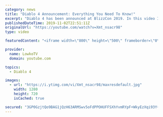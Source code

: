 ```yaml
---
category: news
title: "Diablo 4 Announcement: Everything You Need To Know!"
excerpt: "Diablo 4 has been announced at BlizzCon 2019. In this video I go over everything you need to know about this upcoming Blizzard Entertainment game."
publishedDateTime: 2019-11-02T22:51:11Z
originalUrl: "https://youtube.com/watch?v=Xmt_nsacr98"
type: video

featuredContent: "<iframe width=\"800\" height=\"500\" frameborder=\"0\" src=\"https://www.youtube.com/embed/Xmt_nsacr98\" allow=\"accelerometer; autoplay; encrypted-media; gyroscope; picture-in-picture\" allowfullscreen></iframe>"

provider:
  name: LowkoTV
  domain: youtube.com

topics:
  - Diablo 4

images:
  - url: "https://i.ytimg.com/vi/Xmt_nsacr98/maxresdefault.jpg"
    width: 1280
    height: 720
    isCached: true

secured: "3GP0GzjtQo9BAG1jQzH63ARMSwv5oFdPPOHUFFSXhYvmRYpF+WkyEzXqi93Y++pnKfBbnphzsZPDdDRFWg9znRuOVbnoSOUA2ufndaAECrDUc1/P+AJlX46m1tUXmadvBkdBEEDhUjusguIBH/wGe9aafpiNGTQRASYV5ko66aJYxkGwHMktq7e7/ITS9dOTpQasfyrH1j013CrTjy1z09yAk72rZgD8mvCCC+4b5YEj63tuUR9vUF19GyZk8mHvYjKJo61WOBVaxYxxKgzHux1ewGBR0/sCO1/ob4vIGu1+/PYmlm+uLqC3KFaWNhOn5W53A6M+v7NB0Msvm3Xo+LyqW+m8vtXXA5cRgXYRP7pqe7AOxQD87g6lBRcr2/gReKqnnGYQq7X8pSMngT4GF3y/ZyjfO1R4O3YO3G9zTIu5d3+WVto9tgGNnEl2k5zB;XwqLDLCET1nrY3IBqgRs+Q=="
---
```


